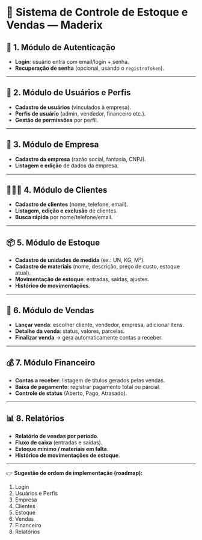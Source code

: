 # 📌 Sistema de Controle de Estoque e Vendas — Maderix

## 🔑 1. Módulo de Autenticação

* **Login**: usuário entra com email/login + senha.
* **Recuperação de senha** (opcional, usando o `registroToken`).

---

## 👥 2. Módulo de Usuários e Perfis

* **Cadastro de usuários** (vinculados à empresa).
* **Perfis de usuário** (admin, vendedor, financeiro etc.).
* **Gestão de permissões** por perfil.

---

## 🏢 3. Módulo de Empresa

* **Cadastro da empresa** (razão social, fantasia, CNPJ).
* **Listagem e edição** de dados da empresa.

---

## 👨‍👩‍👧 4. Módulo de Clientes

* **Cadastro de clientes** (nome, telefone, email).
* **Listagem, edição e exclusão** de clientes.
* **Busca rápida** por nome/telefone/email.

---

## 📦 5. Módulo de Estoque

* **Cadastro de unidades de medida** (ex.: UN, KG, M²).
* **Cadastro de materiais** (nome, descrição, preço de custo, estoque atual).
* **Movimentação de estoque**: entradas, saídas, ajustes.
* **Histórico de movimentações**.

---

## 🛒 6. Módulo de Vendas

* **Lançar venda**: escolher cliente, vendedor, empresa, adicionar itens.
* **Detalhe da venda**: status, valores, parcelas.
* **Finalizar venda** → gera automaticamente contas a receber.

---

## 💰 7. Módulo Financeiro

* **Contas a receber**: listagem de títulos gerados pelas vendas.
* **Baixa de pagamento**: registrar pagamento total ou parcial.
* **Controle de status** (Aberto, Pago, Atrasado).

---

## 📊 8. Relatórios

* **Relatório de vendas por período**.
* **Fluxo de caixa** (entradas e saídas).
* **Estoque mínimo / materiais em falta**.
* **Histórico de movimentações de estoque**.

---

👉 **Sugestão de ordem de implementação (roadmap):**

1. Login
2. Usuários e Perfis
3. Empresa
4. Clientes
5. Estoque
6. Vendas
7. Financeiro
8. Relatórios